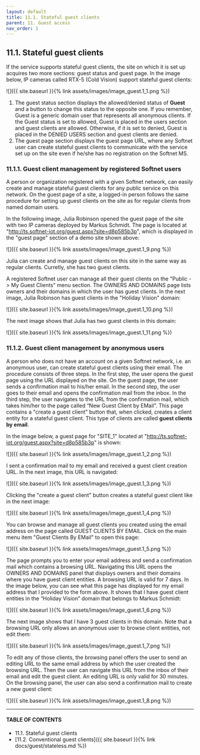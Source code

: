 ```yaml
---
layout: default
title: 11.1. Stateful guest clients
parent: 11. Guest access
nav_order: 1
---
```


## 11.1. Stateful guest clients

If the service supports stateful guest clients, the site on which it is set up acquires two more sections: <span class="text-blue">guest status</span> and <span class="text-blue">guest page</span>. In the image below, IP cameras called <span class="text-st">RTX-5</span> (<span class="text-st">Cold Vision</span>) support stateful guest clients:

![]({{ site.baseurl }}{% link assets/images/image_guest.1_1.png %})

1) The <span class="text-blue">guest status</span> section displays the allowed/denied status of **Guest** and a button to change this status to the opposite one. If you remember, Guest is a generic domain user that represents all anonymous clients. If the Guest status is set to <span class="text-green">allowed</span>, Guest is placed in the <span class="text-blue">users</span> section and guest clients are allowed. Otherwise, if it is set to <span class="text-red">denied</span>, Guest is placed in the <span class="text-red">DENIED USERS</span> section and guest clients are denied.  
2) The <span class="text-blue">guest page</span> section displays the guest page URL, where any Softnet user can create stateful guest clients to communicate with the service set up on the site even if he/she has no registration on the Softnet MS.  

### 11.1.1. Guest client management by registered Softnet users

A person or organization registered with a given Softnet network, can easily create and manage stateful guest clients for any public service on this network. On the guest page of a site, a logged-in person follows the same procedure for setting up guest clients on the site as for regular clients from named domain users.  

In the following image, Julia Robinson opened the guest page of the site with two IP cameras deployed by Markus Schmidt. The page is located at "<span style="color:#3399FF">http://ts.softnet-iot.org/guest.aspx?site=d8p585b3p</span>", which is displayed in the "<span class="text-blue">guest page</span>" section of a demo site shown above:

![]({{ site.baseurl }}{% link assets/images/image_guest.1_9.png %})

Julia can create and manage guest clients on this site in the same way as regular clients. Curretly, she  has two guest clients.  

A registered Softnet user can manage all their guest clients on the "Public -> My Guest Clients" menu section. The <span class="header-green">OWNERS AND DOMAINS</span> page lists owners and their domains in which the user has guest clients. In the next image, Julia Robinson has guest clients in the "Holiday Vision" domain:

![]({{ site.baseurl }}{% link assets/images/image_guest.1_10.png %})

The next image shows that Julia has two guest clients in this domain:

![]({{ site.baseurl }}{% link assets/images/image_guest.1_11.png %})

### 11.1.2. Guest client management by anonymous users

A person who does not have an account on a given Softnet network, i.e. an anonymous user, can create stateful guest clients using their email. The procedure consists of three steps. In the first step, the user opens the guest page using the URL displayed on the site. On the guest page, the user sends a confirmation mail to his/her email. In the second step, the user goes to their email and opens the confirmation mail from the inbox. In the third step, the user navigates to the URL from the confirmation mail, which takes him/her to the page called “New Guest Client by EMail”. This page contains a  "<span class="text-green">create a guest client</span>" button that, when clicked, creates a client entity for a stateful guest client. This type of clients are called **guest clients by email**.  

In the image below, a guest page for "SITE_1" located at "<span style="color:#3399FF">http://ts.softnet-iot.org/guest.aspx?site=d8p585b3p</span>" is shown:

![]({{ site.baseurl }}{% link assets/images/image_guest.1_2.png %})

I sent a confirmation mail to my email and received a guest client creation URL. In the next image, this URL is navigated:

![]({{ site.baseurl }}{% link assets/images/image_guest.1_3.png %})

Clicking the "<span class="text-green">create a guest client</span>" button creates a stateful guest client like in the next image:

![]({{ site.baseurl }}{% link assets/images/image_guest.1_4.png %})

You can browse and manage all guest clients you created using the email address on the page called <span class="header-green">GUEST CLIENTS BY EMAIL</span>. Click on the main menu item "Guest Clients By EMail" to open this page:

![]({{ site.baseurl }}{% link assets/images/image_guest.1_5.png %})

The page prompts you to enter your email address and send a confirmation mail which contains a browsing URL. Navigating this URL opens the <span class="header-green">OWNERS AND DOMAINS</span> panel that displays owners and their domains where you have guest client entities. A browsing URL is valid for 7 days. In the image below, you can see what this page has displayed for my email address that I provided to the form above. It shows that I have guest client entities in the “Holiday Vision” domain that belongs to Markus Schmidt:

![]({{ site.baseurl }}{% link assets/images/image_guest.1_6.png %})

The next image shows that I have 3 guest clients in this domain. Note that a browsing URL only allows an anonymous user to browse client entities, not edit them:

![]({{ site.baseurl }}{% link assets/images/image_guest.1_7.png %})

To edit any of those clients, the browsing panel offers the user to send an editing URL to the same email address by which the user created the browsing URL. Then the user can navigate this URL from the inbox of their email and edit the guest client. An editing URL is only valid for 30 minutes. On the browsing panel, the user can also send a confirmation mail to create a new guest client:

![]({{ site.baseurl }}{% link assets/images/image_guest.1_8.png %})

---
#### TABLE OF CONTENTS
* 11.1. Stateful guest clients
* [11.2. Conventional guest clients]({{ site.baseurl }}{% link docs/guest/stateless.md %})